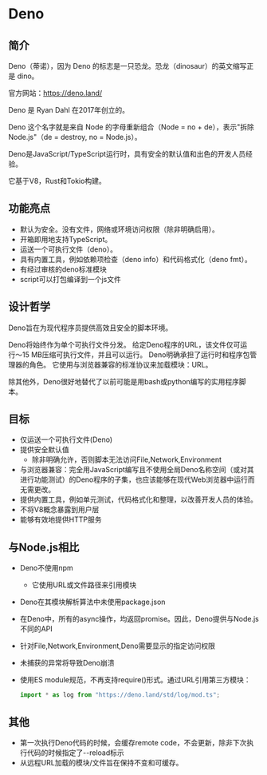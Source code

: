 # Deno

## 简介

Deno（蒂诺），因为 Deno 的标志是一只恐龙。恐龙（dinosaur）的英文缩写正是 dino。

官方网站：https://deno.land/

Deno 是 Ryan Dahl 在2017年创立的。

Deno 这个名字就是来自 Node 的字母重新组合（Node = no + de），表示"拆除 Node.js"（de = destroy, no = Node.js）。

Deno是JavaScript/TypeScript运行时，具有安全的默认值和出色的开发人员经验。

它基于V8，Rust和Tokio构建。

## 功能亮点

- 默认为安全。没有文件，网络或环境访问权限（除非明确启用）。
- 开箱即用地支持TypeScript。
- 运送一个可执行文件（deno）。
- 具有内置工具，例如依赖项检查（deno info）和代码格式化（deno fmt）。
- 有经过审核的deno标准模块
- script可以打包编译到一个js文件

## 设计哲学

Deno旨在为现代程序员提供高效且安全的脚本环境。

Deno将始终作为单个可执行文件分发。
给定Deno程序的URL，该文件仅可运行〜15 MB压缩可执行文件，并且可以运行。
Deno明确承担了运行时和程序包管理器的角色。
它使用与浏览器兼容的标准协议来加载模块：URL。

除其他外，Deno很好地替代了以前可能是用bash或python编写的实用程序脚本。

## 目标

- 仅运送一个可执行文件(Deno)
- 提供安全默认值
  - 除非明确允许，否则脚本无法访问File,Network,Environment
- 与浏览器兼容：完全用JavaScript编写且不使用全局Deno名称空间（或对其进行功能测试）的Deno程序的子集，也应该能够在现代Web浏览器中运行而无需更改。
- 提供内置工具，例如单元测试，代码格式化和整理，以改善开发人员的体验。
- 不将V8概念暴露到用户层
- 能够有效地提供HTTP服务

## 与Node.js相比

- Deno不使用npm
  
  - 它使用URL或文件路径来引用模块

- Deno在其模块解析算法中未使用package.json

- 在Deno中，所有的async操作，均返回promise。因此，Deno提供与Node.js不同的API

- 针对File,Network,Environment,Deno需要显示的指定访问权限

- 未捕获的异常将导致Deno崩溃

- 使用ES module规范，不再支持require()形式。通过URL引用第三方模块：
  
  ```js
  import * as log from "https://deno.land/std/log/mod.ts";
  ```

## 其他

- 第一次执行Deno代码的时候，会缓存remote code，不会更新，除非下次执行代码的时候指定了--reload标示
- 从远程URL加载的模块/文件旨在保持不变和可缓存。
